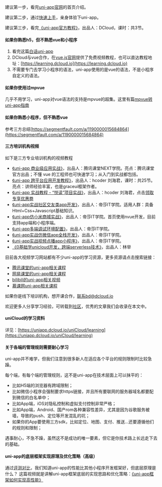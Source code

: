 建议第一步，看完[uni-app官网](https://uniapp.dcloud.io)的首页介绍。

建议第二步，通过[快速上手](https://uniapp.dcloud.io/quickstart)，亲身体验下uni-app。

建议第三步，看完[《uni-app官方教程》](https://ke.qq.com/course/343370)，出品人：DCloud，课时：共3节。

#### 如果你熟悉h5，但不熟悉vue和小程序 
1. 看完这篇[白话uni-app](http://ask.dcloud.net.cn/article/35657)
2. DCloud与vue合作，在[vue.js官网](https://cn.vuejs.org/v2/guide/)提供了免费视频教程，也可以直达教程地址：[https://learning.dcloud.io](https://learning.dcloud.io)
3. 不需要专门去学习小程序的语法，uni-app使用的是vue的语法，不是小程序自定义的语法。

#### 如果你使用过mpvue
几乎不用学习，uni-app对vue语法的支持是mpvue的超集。这里有篇[mpvue转uni-app指南](http://ask.dcloud.net.cn/article/34945)

#### 如果你熟悉小程序，但不熟悉vue
参考三方总结[https://segmentfault.com/a/1190000015684864](https://segmentfault.com/a/1190000015684864)

#### 三方培训机构视频
如下是三方专业培训机构的视频教程
* [《uni-app 商业级应用实战》](https://ke.qq.com/course/379043?from=800006421)，出品人：腾讯课堂NEXT学院。亮点：腾讯课堂官方出品；不懂 vue 的工程师也可快速学习；从入门到实战都包括。
* [《uni-app 跨平台应用开发教程》](http://www.hcoder.net/course/info_242.html)，出品人：hcoder 刘海君，课时：共25节。亮点：讲师经验丰富，也是graceui框架作者。
* [《uni-app 实战教程 - “悦读”项目实战》](https://ke.qq.com/course/364262?tuin=4f8da6)，出品人：hcoder 刘海君，点击[领取专享优惠劵](https://ke.qq.com/p/IYf6YNZf?tuin=4f8da6)
* [《uni-app实战社区交友类app开发》](https://study.163.com/course/introduction.htm?courseId=1209188809&_trace_c_p_k2_=4b765abfb2f946039c8ea6230737f6af)，出品人：帝莎IT学院。适用人群：具备Html+Css+Javascript基础知识。
* [《uni-app仿小米商城实战》](https://study.163.com/course/courseMain.htm?courseId=1209401825&share=2&shareId=480000001892585)，出品人：帝莎IT学院。首页使用nvue开发，目前支持app端和小程序端。
* [《uni-app多端调试环境配置》](https://study.163.com/course/courseMain.htm?courseId=1209401924&share=2&shareId=480000001892585)，出品人：帝莎IT学院。
* [《uni-app实战仿微信app全栈开发》](https://study.163.com/course/courseMain.htm?courseId=1209487898&share=2&shareId=480000001892585)，出品人：帝莎IT学院。
* [《uni-app实战视频点播app小程序》](https://study.163.com/course/courseMain.htm?courseId=1209644880&share=2&shareId=480000001892585)，出品人：帝莎IT学院。
* [《0基础学unicloud开发，跨端serverless技术》](https://study.163.com/course/introduction.htm?courseId=1209978085#/courseDetail?tab=1)，出品人：林举

目前各大视频学习网站都有不少uni-app的学习资源，更多资源请点击搜索链接：
- [腾讯课堂的uni-app相关课程](https://ke.qq.com/course/list/uni-app?tuin=269fe6b)
- [网易课堂的uni-app相关课程](https://study.163.com/courses-search?keyword=uni-app)
- [bilibili的uni-app相关视频](https://search.bilibili.com/all?keyword=uni-app&from_source=nav_search_new)
- [慕课网uni-app相关课程](https://www.imooc.com/search/?words=uni-app)

<!-- * [《跟枫桥一起开发App》](https://www.lusita.cn)，出品人：唐枫桥，来源：源码商城（注：源码商城App、小程序本身就是基于```uni-app```开发的） -->
<!-- * [《广州番禺职业技术学院 uni-app课程》](http://doc.zengqs.com/1143144)，出品人：曾教授 -->

如果你是线下培训机构，想开课合作，联系bd@dcloud.io

欢迎更多人分享学习经验，可转载到[社区](http://ask.dcloud.net.cn/explore/)，优秀的文章我们会收录在本文中。

#### uniCloud的学习资料
详见：[https://uniapp.dcloud.io/uniCloud/learning](https://uniapp.dcloud.io/uniCloud/learning)

#### 关于各端的管理规则需要耐心学习

uni-app并不难学，但我们注意到很多新人在适应各个平台的规则限制时比较急躁。

每个端，有每个端的管理规则，这不是uni-app在技术层面上可以抹平的：

- 比如H5端的浏览器有跨域限制；
- 比如微信小程序会强制要求https链接，并且所有要联网的服务器域名都要配到微信的白名单中；
- 比如App端，iOS对隐私控制和虚拟支付控制非常严格；
- 比如App端，Android、国产rom各种兼容性差异，尤其是因为谷歌服务被墙，导致的push、定位等开发混乱的坑；
- 如果你的App要使用三方sdk，比如定位、地图、支付、推送...还要遵循他们的规则和限制；

遇事耐心，不急不躁，虽然这不是成功的唯一要素，但它是你技术路上长远走下去的基础。

#### uni-app的底层框架实现原理及优化策略（高级）
通过[评测对比](https://juejin.im/post/5e8e8d5a6fb9a03c6d3d9f42)，我们知道uni-app的性能比其他小程序开发框架好，但底层原理是什么？
这篇视频就是讲解uni-app框架底层的实现思路和优化策略：[《uni-app框架如何实现高性能》](https://v.qq.com/x/page/r0886mn8v6l.html)
